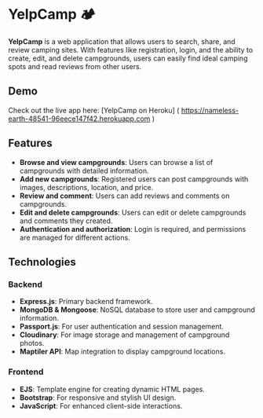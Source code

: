 # YelpCamp 🏕️

**YelpCamp** is a web application that allows users to search, share, and review camping sites. With features like registration, login, and the ability to create, edit, and delete campgrounds, users can easily find ideal camping spots and read reviews from other users.


## Demo

Check out the live app here: [YelpCamp on Heroku]
( https://nameless-earth-48541-96eece147f42.herokuapp.com )

## Features

- **Browse and view campgrounds**: Users can browse a list of campgrounds with detailed information.
- **Add new campgrounds**: Registered users can post campgrounds with images, descriptions, location, and price.
- **Review and comment**: Users can add reviews and comments on campgrounds.
- **Edit and delete campgrounds**: Users can edit or delete campgrounds and comments they created.
- **Authentication and authorization**: Login is required, and permissions are managed for different actions.

## Technologies

### Backend

- **Express.js**: Primary backend framework.
- **MongoDB & Mongoose**: NoSQL database to store user and campground information.
- **Passport.js**: For user authentication and session management.
- **Cloudinary**: For image storage and management of campground photos.
- **Maptiler API**: Map integration to display campground locations.

### Frontend

- **EJS**: Template engine for creating dynamic HTML pages.
- **Bootstrap**: For responsive and stylish UI design.
- **JavaScript**: For enhanced client-side interactions.


